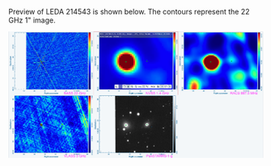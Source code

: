 Preview of LEDA 214543 is shown below. The contours represent the 22 GHz 1" image. 

![LEDA214543.png](LEDA214543.png "LEDA214543")

